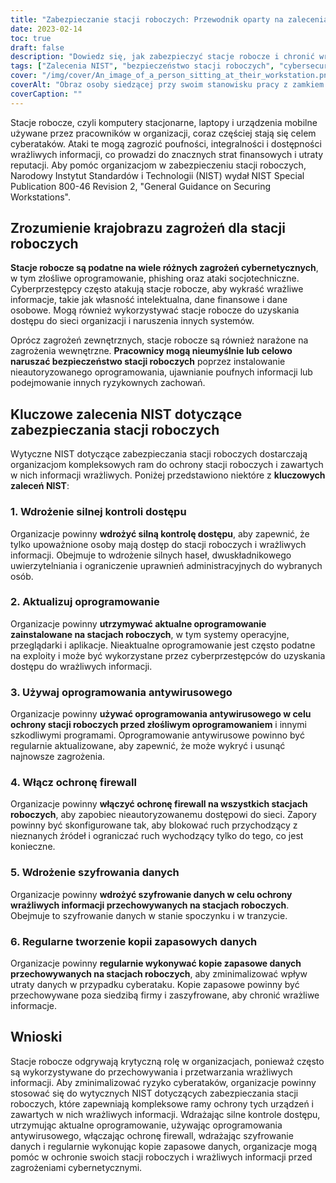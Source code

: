 ```yaml
---
title: "Zabezpieczanie stacji roboczych: Przewodnik oparty na zaleceniach NIST"
date: 2023-02-14
toc: true
draft: false
description: "Dowiedz się, jak zabezpieczyć stacje robocze i chronić wrażliwe informacje dzięki temu kompleksowemu przewodnikowi opartemu na zaleceniach NIST dotyczących wdrażania silnej kontroli dostępu, utrzymywania aktualnego oprogramowania, korzystania z oprogramowania antywirusowego, włączania ochrony firewall, wdrażania szyfrowania danych i regularnego tworzenia kopii zapasowych danych."
tags: ["Zalecenia NIST", "bezpieczeństwo stacji roboczych", "cybersecurity", "szyfrowanie danych", "ochrona firewalla", "oprogramowanie antywirusowe", "kontrole dostępu", "informacje wrażliwe", "cyberataki", "kopia zapasowa danych"]
cover: "/img/cover/An_image_of_a_person_sitting_at_their_workstation.png"
coverAlt: "Obraz osoby siedzącej przy swoim stanowisku pracy z zamkiem bezpieczeństwa na pierwszym planie, wskazujący na znaczenie zabezpieczenia stanowisk pracy."
coverCaption: ""
---
```


Stacje robocze, czyli komputery stacjonarne, laptopy i urządzenia mobilne używane przez pracowników w organizacji, coraz częściej stają się celem cyberataków. Ataki te mogą zagrozić poufności, integralności i dostępności wrażliwych informacji, co prowadzi do znacznych strat finansowych i utraty reputacji. Aby pomóc organizacjom w zabezpieczeniu stacji roboczych, Narodowy Instytut Standardów i Technologii (NIST) wydał NIST Special Publication 800-46 Revision 2, "General Guidance on Securing Workstations".

## Zrozumienie krajobrazu zagrożeń dla stacji roboczych

**Stacje robocze są podatne na wiele różnych zagrożeń cybernetycznych**, w tym złośliwe oprogramowanie, phishing oraz ataki socjotechniczne. Cyberprzestępcy często atakują stacje robocze, aby wykraść wrażliwe informacje, takie jak własność intelektualna, dane finansowe i dane osobowe. Mogą również wykorzystywać stacje robocze do uzyskania dostępu do sieci organizacji i naruszenia innych systemów.

Oprócz zagrożeń zewnętrznych, stacje robocze są również narażone na zagrożenia wewnętrzne. **Pracownicy mogą nieumyślnie lub celowo naruszać bezpieczeństwo stacji roboczych** poprzez instalowanie nieautoryzowanego oprogramowania, ujawnianie poufnych informacji lub podejmowanie innych ryzykownych zachowań.

## Kluczowe zalecenia NIST dotyczące zabezpieczania stacji roboczych

Wytyczne NIST dotyczące zabezpieczania stacji roboczych dostarczają organizacjom kompleksowych ram do ochrony stacji roboczych i zawartych w nich informacji wrażliwych. Poniżej przedstawiono niektóre z **kluczowych zaleceń NIST**:

### 1. Wdrożenie silnej kontroli dostępu

Organizacje powinny **wdrożyć silną kontrolę dostępu**, aby zapewnić, że tylko upoważnione osoby mają dostęp do stacji roboczych i wrażliwych informacji. Obejmuje to wdrożenie silnych haseł, dwuskładnikowego uwierzytelniania i ograniczenie uprawnień administracyjnych do wybranych osób.

### 2. Aktualizuj oprogramowanie

Organizacje powinny **utrzymywać aktualne oprogramowanie zainstalowane na stacjach roboczych**, w tym systemy operacyjne, przeglądarki i aplikacje. Nieaktualne oprogramowanie jest często podatne na exploity i może być wykorzystane przez cyberprzestępców do uzyskania dostępu do wrażliwych informacji.

### 3. Używaj oprogramowania antywirusowego

Organizacje powinny **używać oprogramowania antywirusowego w celu ochrony stacji roboczych przed złośliwym oprogramowaniem** i innymi szkodliwymi programami. Oprogramowanie antywirusowe powinno być regularnie aktualizowane, aby zapewnić, że może wykryć i usunąć najnowsze zagrożenia.

### 4. Włącz ochronę firewall

Organizacje powinny **włączyć ochronę firewall na wszystkich stacjach roboczych**, aby zapobiec nieautoryzowanemu dostępowi do sieci. Zapory powinny być skonfigurowane tak, aby blokować ruch przychodzący z nieznanych źródeł i ograniczać ruch wychodzący tylko do tego, co jest konieczne.

### 5. Wdrożenie szyfrowania danych

Organizacje powinny **wdrożyć szyfrowanie danych w celu ochrony wrażliwych informacji przechowywanych na stacjach roboczych**. Obejmuje to szyfrowanie danych w stanie spoczynku i w tranzycie.

### 6. Regularne tworzenie kopii zapasowych danych

Organizacje powinny **regularnie wykonywać kopie zapasowe danych przechowywanych na stacjach roboczych**, aby zminimalizować wpływ utraty danych w przypadku cyberataku. Kopie zapasowe powinny być przechowywane poza siedzibą firmy i zaszyfrowane, aby chronić wrażliwe informacje.

## Wnioski

Stacje robocze odgrywają krytyczną rolę w organizacjach, ponieważ często są wykorzystywane do przechowywania i przetwarzania wrażliwych informacji. Aby zminimalizować ryzyko cyberataków, organizacje powinny stosować się do wytycznych NIST dotyczących zabezpieczania stacji roboczych, które zapewniają kompleksowe ramy ochrony tych urządzeń i zawartych w nich wrażliwych informacji. Wdrażając silne kontrole dostępu, utrzymując aktualne oprogramowanie, używając oprogramowania antywirusowego, włączając ochronę firewall, wdrażając szyfrowanie danych i regularnie wykonując kopie zapasowe danych, organizacje mogą pomóc w ochronie swoich stacji roboczych i wrażliwych informacji przed zagrożeniami cybernetycznymi.

